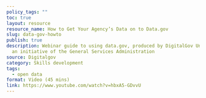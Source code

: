 ```yaml
---
policy_tags: ""
toc: true
layout: resource
resource_name: How to Get Your Agency’s Data on to Data.gov
slug: data-gov-howto
publish: true
description: Webinar guide to using data.gov, produced by DigitalGov University,
  an initiative of the General Services Administration
source: Digitalgov
category: Skills development
tags:
  - open data
format: Video (45 mins)
link: https://www.youtube.com/watch?v=hbxA5-GDvvU
---
```


